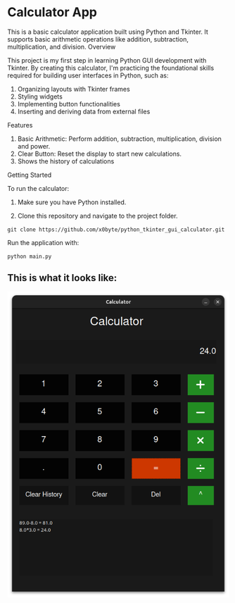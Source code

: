 # Calculator App

This is a basic calculator application built using Python and Tkinter. It supports basic arithmetic operations like addition, subtraction, multiplication, and division.
Overview

This project is my first step in learning Python GUI development with Tkinter. By creating this calculator, I'm practicing the foundational skills required for building user interfaces in Python, such as:

  1) Organizing layouts with Tkinter frames
  2) Styling widgets
  3) Implementing button functionalities
  4) Inserting and deriving data from external files


Features

  1) Basic Arithmetic: Perform addition, subtraction, multiplication, division and power.
  2) Clear Button: Reset the display to start new calculations.
  3) Shows the history of calculations


Getting Started

To run the calculator:

  1) Make sure you have Python installed.

  2) Clone this repository and navigate to the project folder.
  ```
  git clone https://github.com/x0byte/python_tkinter_gui_calculator.git
  ```

Run the application with:
```
python main.py
```

## This is what it looks like:
<img src="assets/screenshot.png" alt="Calculator UI" width="600"/>
